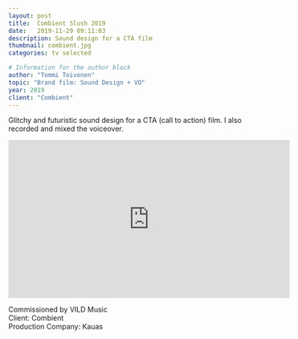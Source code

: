 ```yaml
---
layout: post
title:  Combient Slush 2019
date:   2019-11-29 09:11:03
description: Sound design for a CTA film
thumbnail: combient.jpg
categories: tv selected

# Information for the author block
author: "Tommi Toivonen"
topic: "Brand film: Sound Design + VO"
year: 2019
client: "Combient"
---
```


Glitchy and futuristic sound design for a CTA (call to action) film. I also recorded and mixed the voiceover. 

<div class="resp-container">
<iframe class="resp-iframe" width="560" height="315" src="https://www.youtube.com/embed/a6DAfTtvrJo" frameborder="0" allow="accelerometer; autoplay; encrypted-media; gyroscope; picture-in-picture" allowfullscreen></iframe>
</div>

Commissioned by VILD Music  
Client: Combient  
Production Company: Kauas
